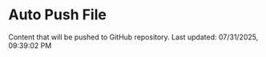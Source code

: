 # Auto Push File

Content that will be pushed to GitHub repository.
Last updated: 07/31/2025, 09:39:02 PM